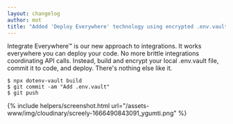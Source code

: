 ```yaml
---
layout: changelog
author: mot
title: "Added 'Deploy Everywhere' technology using encrypted .env.vault file"
---
```


Integrate Everywhere™ is our new approach to integrations. It works everywhere you can deploy your code. No more brittle integrations coordinating API calls. Instead, build and encrypt your local .env.vault file, commit it to code, and deploy. There's nothing else like it.

```
$ npx dotenv-vault build
$ git commit -am "Add .env.vault"
$ git push
```

{% include helpers/screenshot.html url="/assets-www/img/cloudinary/screely-1666490843091_ygumti.png" %}
